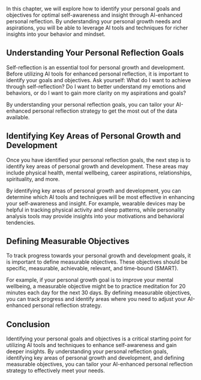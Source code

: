 
In this chapter, we will explore how to identify your personal goals and objectives for optimal self-awareness and insight through AI-enhanced personal reflection. By understanding your personal growth needs and aspirations, you will be able to leverage AI tools and techniques for richer insights into your behavior and mindset.

Understanding Your Personal Reflection Goals
--------------------------------------------

Self-reflection is an essential tool for personal growth and development. Before utilizing AI tools for enhanced personal reflection, it is important to identify your goals and objectives. Ask yourself: What do I want to achieve through self-reflection? Do I want to better understand my emotions and behaviors, or do I want to gain more clarity on my aspirations and goals?

By understanding your personal reflection goals, you can tailor your AI-enhanced personal reflection strategy to get the most out of the data available.

Identifying Key Areas of Personal Growth and Development
--------------------------------------------------------

Once you have identified your personal reflection goals, the next step is to identify key areas of personal growth and development. These areas may include physical health, mental wellbeing, career aspirations, relationships, spirituality, and more.

By identifying key areas of personal growth and development, you can determine which AI tools and techniques will be most effective in enhancing your self-awareness and insight. For example, wearable devices may be helpful in tracking physical activity and sleep patterns, while personality analysis tools may provide insights into your motivations and behavioral tendencies.

Defining Measurable Objectives
------------------------------

To track progress towards your personal growth and development goals, it is important to define measurable objectives. These objectives should be specific, measurable, achievable, relevant, and time-bound (SMART).

For example, if your personal growth goal is to improve your mental wellbeing, a measurable objective might be to practice meditation for 20 minutes each day for the next 30 days. By defining measurable objectives, you can track progress and identify areas where you need to adjust your AI-enhanced personal reflection strategy.

Conclusion
----------

Identifying your personal goals and objectives is a critical starting point for utilizing AI tools and techniques to enhance self-awareness and gain deeper insights. By understanding your personal reflection goals, identifying key areas of personal growth and development, and defining measurable objectives, you can tailor your AI-enhanced personal reflection strategy to effectively meet your needs.
